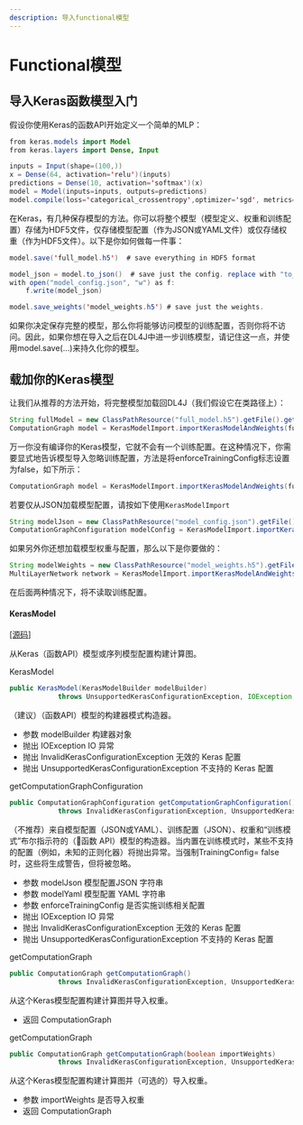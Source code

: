 ```yaml
---
description: 导入functional模型
---
```


# Functional模型

## 导入Keras函数模型入门

假设你使用Keras的函数API开始定义一个简单的MLP：

```java
from keras.models import Model
from keras.layers import Dense, Input

inputs = Input(shape=(100,))
x = Dense(64, activation='relu')(inputs)
predictions = Dense(10, activation='softmax')(x)
model = Model(inputs=inputs, outputs=predictions)
model.compile(loss='categorical_crossentropy',optimizer='sgd', metrics=['accuracy'])
```

在Keras，有几种保存模型的方法。你可以将整个模型（模型定义、权重和训练配置）存储为HDF5文件，仅存储模型配置（作为JSON或YAML文件）或仅存储权重（作为HDF5文件）。以下是你如何做每一件事：

```java
model.save('full_model.h5')  # save everything in HDF5 format

model_json = model.to_json()  # save just the config. replace with "to_yaml" for YAML serialization
with open("model_config.json", "w") as f:
    f.write(model_json)

model.save_weights('model_weights.h5') # save just the weights.
```

如果你决定保存完整的模型，那么你将能够访问模型的训练配置，否则你将不访问。因此，如果你想在导入之后在DL4J中进一步训练模型，请记住这一点，并使用model.save\(...\)来持久化你的模型。

## 载加你的Keras模型

让我们从推荐的方法开始，将完整模型加载回DL4J（我们假设它在类路径上）：

```java
String fullModel = new ClassPathResource("full_model.h5").getFile().getPath();
ComputationGraph model = KerasModelImport.importKerasModelAndWeights(fullModel);
```

万一你没有编译你的Keras模型，它就不会有一个训练配置。在这种情况下，你需要显式地告诉模型导入忽略训练配置，方法是将enforceTrainingConfig标志设置为false，如下所示：

```java
ComputationGraph model = KerasModelImport.importKerasModelAndWeights(fullModel, false);
```

若要仅从JSON加载模型配置，请按如下使用`KerasModelImport`

```java
String modelJson = new ClassPathResource("model_config.json").getFile().getPath();
ComputationGraphConfiguration modelConfig = KerasModelImport.importKerasModelConfiguration(modelJson)
```

如果另外你还想加载模型权重与配置，那么以下是你要做的：

```java
String modelWeights = new ClassPathResource("model_weights.h5").getFile().getPath();
MultiLayerNetwork network = KerasModelImport.importKerasModelAndWeights(modelJson, modelWeights)
```

在后面两种情况下，将不读取训练配置。

#### KerasModel

[\[源码\]](https://github.com/deeplearning4j/deeplearning4j/tree/master/deeplearning4j/deeplearning4j-modelimport/src/main/java/org/deeplearning4j/nn/modelimport/keras//KerasModel.java)

从Keras（函数API）模型或序列模型配置构建计算图。

KerasModel

```java
public KerasModel(KerasModelBuilder modelBuilder)
            throws UnsupportedKerasConfigurationException, IOException, InvalidKerasConfigurationException
```

（建议）（函数API）模型的构建器模式构造器。

* 参数 modelBuilder 构建器对象
* 抛出 IOException IO 异常
* 抛出 InvalidKerasConfigurationException 无效的 Keras 配置
* 抛出 UnsupportedKerasConfigurationException 不支持的 Keras 配置

getComputationGraphConfiguration

```java
public ComputationGraphConfiguration getComputationGraphConfiguration()
            throws InvalidKerasConfigurationException, UnsupportedKerasConfigurationException
```

（不推荐）来自模型配置（JSON或YAML）、训练配置（JSON）、权重和“训练模式”布尔指示符的（函数 API）模型的构造器。当内置在训练模式时，某些不支持的配置（例如，未知的正则化器）将抛出异常。当强制TrainingConfig= false时，这些将生成警告，但将被忽略。

* 参数 modelJson 模型配置JSON  字符串
* 参数 modelYaml 模型配置 YAML 字符串
* 参数 enforceTrainingConfig 是否实施训练相关配置
* 抛出 IOException IO 异常
* 抛出 InvalidKerasConfigurationException 无效的 Keras 配置
* 抛出 UnsupportedKerasConfigurationException 不支持的 Keras 配置

getComputationGraph

```java
public ComputationGraph getComputationGraph()
            throws InvalidKerasConfigurationException, UnsupportedKerasConfigurationException
```

从这个Keras模型配置构建计算图并导入权重。

* 返回 ComputationGraph

getComputationGraph

```java
public ComputationGraph getComputationGraph(boolean importWeights)
            throws InvalidKerasConfigurationException, UnsupportedKerasConfigurationException
```

从这个Keras模型配置构建计算图并（可选的）导入权重。

* 参数 importWeights 是否导入权重
* 返回 ComputationGraph

